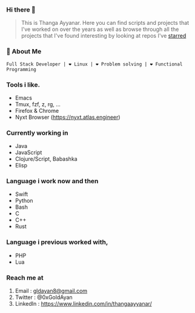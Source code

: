 ### Hi there 👋

>This is Thanga Ayyanar. Here you can find scripts and projects that I've worked on over the years as well as browse through all the projects that I've found interesting by looking at repos I've [starred](https://github.com/ThangaAyyanar?tab=stars)

### 🏡 About Me
    Full Stack Developer | ❤️️ Linux | ❤️️ Problem solving | ❤️️ Functional Programming
    
### Tools i like.
  - Emacs
  - Tmux, fzf, z, rg, ...
  - Firefox & Chrome
  - Nyxt Browser (https://nyxt.atlas.engineer)

### Currently working in
  - Java
  - JavaScript
  - Clojure/Script, Babashka
  - Elisp
 
### Language i work now and then
  - Swift
  - Python
  - Bash
  - C
  - C++
  - Rust

### Language i previous worked with,
  - PHP
  - Lua

### Reach me at
  1. Email    : gldayan8@gmail.com
  2. Twitter  : @0xGoldAyan
  3. LinkedIn : https://www.linkedin.com/in/thangaayyanar/

<!--
**ThangaAyyanar/ThangaAyyanar** is a ✨ _special_ ✨ repository because its `README.md` (this file) appears on your GitHub profile.

Here are some ideas to get you started:

- 🔭 I’m currently working on ...
- 🌱 I’m currently learning ...
- 👯 I’m looking to collaborate on ...
- 🤔 I’m looking for help with ...
- 💬 Ask me about ...
- 📫 How to reach me: ...
- 😄 Pronouns: ...
- ⚡ Fun fact: ...
-->
